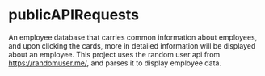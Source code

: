 # publicAPIRequests
An employee database that carries common information about employees, and upon clicking the cards, more in detailed information will be displayed about an employee. This project uses the random user api from https://randomuser.me/, and parses it to display employee data. 
